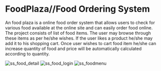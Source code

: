 # FoodPlaza//Food Ordering System
An  food plaza is a online food order system that allows users to check for various food available at the online site and can easily order food online. 
The project consists of list of food items. 
The user may browse through these items as per he/she wishes. If the user likes a product he/she may add it to his shopping cart.
Once user wishes to cart food item he/she can increase quantity of food and price will be automatically calculated according to quantity.

![ss_food_detail](https://user-images.githubusercontent.com/87674750/128327960-9e58f57e-56e5-471a-8d82-7e1894e6dd18.jpg)
![ss_food_login](https://user-images.githubusercontent.com/87674750/128327966-bde6a98b-54a2-4da6-8adc-9ea5158a7b87.jpg)
![ss_foodmenu](https://user-images.githubusercontent.com/87674750/128327977-14fb5751-4dfc-460c-824a-f48ca3bcbd5c.jpg)
